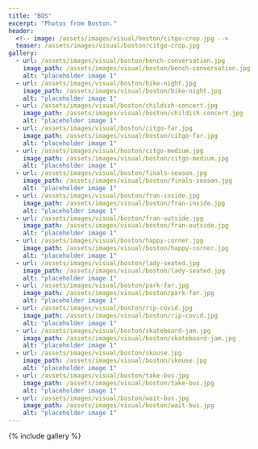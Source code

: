 ```yaml
---
title: "BOS"
excerpt: "Photos from Boston."
header:
  <!-- image: /assets/images/visual/boston/citgo-crop.jpg -->
  teaser: /assets/images/visual/boston/citgo-crop.jpg
gallery:
  - url: /assets/images/visual/boston/bench-conversation.jpg
    image_path: /assets/images/visual/boston/bench-conversation.jpg
    alt: "placeholder image 1"
  - url: /assets/images/visual/boston/bike-night.jpg
    image_path: /assets/images/visual/boston/bike-night.jpg
    alt: "placeholder image 1"
  - url: /assets/images/visual/boston/childish-concert.jpg
    image_path: /assets/images/visual/boston/childish-concert.jpg
    alt: "placeholder image 1"
  - url: /assets/images/visual/boston/citgo-far.jpg
    image_path: /assets/images/visual/boston/citgo-far.jpg
    alt: "placeholder image 1"
  - url: /assets/images/visual/boston/citgo-medium.jpg
    image_path: /assets/images/visual/boston/citgo-medium.jpg
    alt: "placeholder image 1"
  - url: /assets/images/visual/boston/finals-season.jpg
    image_path: /assets/images/visual/boston/finals-season.jpg
    alt: "placeholder image 1"
  - url: /assets/images/visual/boston/fran-inside.jpg
    image_path: /assets/images/visual/boston/fran-inside.jpg
    alt: "placeholder image 1"
  - url: /assets/images/visual/boston/fran-outside.jpg
    image_path: /assets/images/visual/boston/fran-outside.jpg
    alt: "placeholder image 1"
  - url: /assets/images/visual/boston/happy-corner.jpg
    image_path: /assets/images/visual/boston/happy-corner.jpg
    alt: "placeholder image 1"
  - url: /assets/images/visual/boston/lady-seated.jpg
    image_path: /assets/images/visual/boston/lady-seated.jpg
    alt: "placeholder image 1"
  - url: /assets/images/visual/boston/park-far.jpg
    image_path: /assets/images/visual/boston/park-far.jpg
    alt: "placeholder image 1"
  - url: /assets/images/visual/boston/rip-covid.jpg
    image_path: /assets/images/visual/boston/rip-covid.jpg
    alt: "placeholder image 1"
  - url: /assets/images/visual/boston/skateboard-jam.jpg
    image_path: /assets/images/visual/boston/skateboard-jam.jpg
    alt: "placeholder image 1"
  - url: /assets/images/visual/boston/skouse.jpg
    image_path: /assets/images/visual/boston/skouse.jpg
    alt: "placeholder image 1"
  - url: /assets/images/visual/boston/take-bus.jpg
    image_path: /assets/images/visual/boston/take-bus.jpg
    alt: "placeholder image 1"
  - url: /assets/images/visual/boston/wait-bus.jpg
    image_path: /assets/images/visual/boston/wait-bus.jpg
    alt: "placeholder image 1"
---
```


{% include gallery  %}